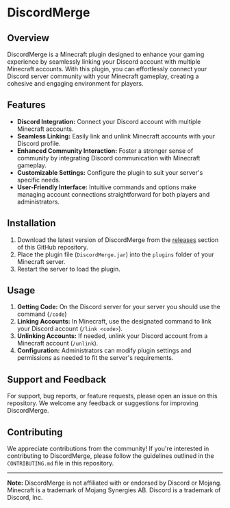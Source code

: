 # DiscordMerge

## Overview
DiscordMerge is a Minecraft plugin designed to enhance your gaming experience by seamlessly linking your Discord account with multiple Minecraft accounts. With this plugin, you can effortlessly connect your Discord server community with your Minecraft gameplay, creating a cohesive and engaging environment for players.

## Features
- **Discord Integration:** Connect your Discord account with multiple Minecraft accounts.
- **Seamless Linking:** Easily link and unlink Minecraft accounts with your Discord profile.
- **Enhanced Community Interaction:** Foster a stronger sense of community by integrating Discord communication with Minecraft gameplay.
- **Customizable Settings:** Configure the plugin to suit your server's specific needs.
- **User-Friendly Interface:** Intuitive commands and options make managing account connections straightforward for both players and administrators.

## Installation
1. Download the latest version of DiscordMerge from the [releases](https://github.com/Jannick05/DiscordMerge/releases) section of this GitHub repository.
2. Place the plugin file (`DiscordMerge.jar`) into the `plugins` folder of your Minecraft server.
3. Restart the server to load the plugin.

## Usage
1. **Getting Code:** On the Discord server for your server you should use the command (`/code`)
2. **Linking Accounts:** In Minecraft, use the designated command to link your Discord account (`/link <code>`).
3. **Unlinking Accounts:** If needed, unlink your Discord account from a Minecraft account (`/unlink`).
4. **Configuration:** Administrators can modify plugin settings and permissions as needed to fit the server's requirements.

## Support and Feedback
For support, bug reports, or feature requests, please open an issue on this repository. We welcome any feedback or suggestions for improving DiscordMerge.

## Contributing
We appreciate contributions from the community! If you're interested in contributing to DiscordMerge, please follow the guidelines outlined in the `CONTRIBUTING.md` file in this repository.

---

**Note:** DiscordMerge is not affiliated with or endorsed by Discord or Mojang. Minecraft is a trademark of Mojang Synergies AB. Discord is a trademark of Discord, Inc.
